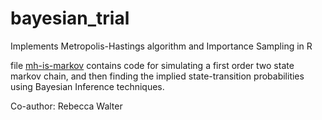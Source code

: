 # bayesian_trial
Implements Metropolis-Hastings algorithm and Importance Sampling in R

file [mh-is-markov](./mh-is-markov.R) contains code for simulating a first order two state markov chain, and then finding the implied state-transition probabilities using Bayesian Inference techniques.

Co-author: Rebecca Walter

